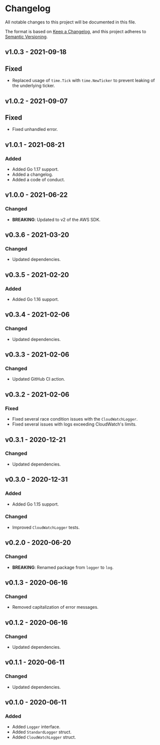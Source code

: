# Changelog

All notable changes to this project will be documented in this file.

The format is based on [Keep a Changelog](https://keepachangelog.com/en/1.0.0/), and this project adheres to [Semantic Versioning](https://semver.org/spec/v2.0.0.html).

## v1.0.3 - 2021-09-18
## Fixed
* Replaced usage of ```time.Tick``` with ```time.NewTicker``` to prevent leaking of the underlying ticker.

## v1.0.2 - 2021-09-07
## Fixed
* Fixed unhandled error.

## v1.0.1 - 2021-08-21
### Added
* Added Go 1.17 support.
* Added a changelog.
* Added a code of conduct.

## v1.0.0 - 2021-06-22
### Changed
* **BREAKING**: Updated to v2 of the AWS SDK.

## v0.3.6 - 2021-03-20
### Changed
* Updated dependencies.

## v0.3.5 - 2021-02-20
### Added
* Added Go 1.16 support.

## v0.3.4 - 2021-02-06
### Changed
* Updated dependencies.

## v0.3.3 - 2021-02-06
### Changed
* Updated GitHub CI action.

## v0.3.2 - 2021-02-06
### Fixed
* Fixed several race condition issues with the ```CloudWatchLogger```.
* Fixed several issues with logs exceeding CloudWatch's limits.

## v0.3.1 - 2020-12-21
### Changed
* Updated dependencies.

## v0.3.0 - 2020-12-31
### Added
* Added Go 1.15 support.

### Changed
* Improved ```CloudWatchLogger``` tests.

## v0.2.0 - 2020-06-20
### Changed
* **BREAKING**: Renamed package from ```logger``` to ```log```.

## v0.1.3 - 2020-06-16
### Changed
* Removed capitalization of error messages.

## v0.1.2 - 2020-06-16
### Changed
* Updated dependencies.

## v0.1.1 - 2020-06-11
### Changed
* Updated dependencies.

## v0.1.0 - 2020-06-11
### Added
* Added ```Logger``` interface.
* Added ```StandardLogger``` struct.
* Added ```CloudWatchLogger``` struct.
